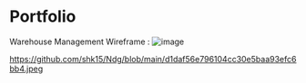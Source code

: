# Portfolio

Warehouse Management 
Wireframe : 
![image](https://github.com/shk15/Portfolio/assets/92705663/89a176c7-8d6a-49f5-8d21-2aae69b5bf42)

https://github.com/shk15/Ndg/blob/main/d1daf56e796104cc30e5baa93efc6bb4.jpeg
